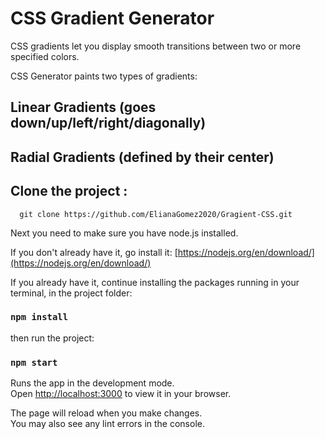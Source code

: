 # CSS Gradient Generator

CSS gradients let you display smooth transitions between two or more specified colors.

CSS Generator paints two types of gradients:
## Linear Gradients (goes down/up/left/right/diagonally)
## Radial Gradients (defined by their center)

## Clone the project : 

      git clone https://github.com/ElianaGomez2020/Gragient-CSS.git
      
 
Next you need to make sure you have node.js installed.

If you don't already have it, go install it: [https://nodejs.org/en/download/](https://nodejs.org/en/download/)

If you already have it, continue installing the packages running in your terminal, in the project folder:

### `npm install`

then run the project:

### `npm start`

Runs the app in the development mode.\
Open [http://localhost:3000](http://localhost:3000) to view it in your browser.

The page will reload when you make changes.\
You may also see any lint errors in the console.
